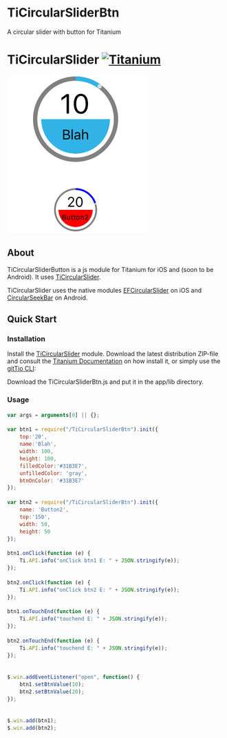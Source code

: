 # TiCircularSliderBtn
A circular slider with button for Titanium
# TiCircularSlider [![Titanium](http://www-static.appcelerator.com/badges/titanium-git-badge-sq.png)](http://www.appcelerator.com/titanium/)

<img src="sample.png" />

## About
TiCircularSliderButton is a js module for Titanium for iOS and (soon to be Android). It uses
[TiCircularSlider](https://github.com/mpociot/TiCircularSlider).

TiCircularSlider uses the native modules
[EFCircularSlider](https://github.com/eliotfowler/EFCircularSlider) on iOS and [CircularSeekBar](https://github.com/RaghavSood/AndroidCircularSeekBar) on Android. 

## Quick Start

### Installation
Install the [TiCircularSlider](https://github.com/mpociot/TiCircularSlider) module.
Download the latest distribution ZIP-file and consult the [Titanium Documentation](http://docs.appcelerator.com/titanium/latest/#!/guide/Using_a_Module) on how install it, or simply use the [gitTio CLI](http://gitt.io/cli):

Download the TiCircularSliderBtn.js and put it in the app/lib directory.

### Usage
```javascript
var args = arguments[0] || {};

var btn1 = require("/TiCircularSliderBtn").init({
	top:'20',
	name:'Blah',
	width: 100,
	height: 100,
	filledColor:'#31B3E7',
	unfilledColor: 'gray',
	btnOnColor: '#31B3E7'
});

var btn2 = require("/TiCircularSliderBtn").init({
	name: 'Button2',
	top:'150',
	width: 50,
	height: 50
});

btn1.onClick(function (e) {
	Ti.API.info("onClick btn1 E: " + JSON.stringify(e));
});

btn2.onClick(function (e) {
	Ti.API.info("onClick btn2 E: " + JSON.stringify(e));
});

btn1.onTouchEnd(function (e) {
	Ti.API.info("touchend E: " + JSON.stringify(e));
});

btn2.onTouchEnd(function (e) {
	Ti.API.info("touchend E: " + JSON.stringify(e));
});


$.win.addEventListener("open", function() {
    btn1.setBtnValue(10);
    btn2.setBtnValue(20);
});


$.win.add(btn1);
$.win.add(btn2);
```
